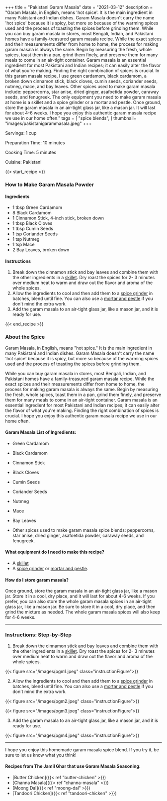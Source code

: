 +++
title = "Pakistani Garam Masala"
date = "2021-03-12"
description = "Garam Masala, in English, means 'hot spice'. It is the main ingredient in many Pakistani and Indian dishes. Garam Masala doesn't carry the name 'hot spice' because it is spicy, but more so because of the warming spices used and the process of toasting the spices before grinding them. While you can buy garam masala in stores, most Bengali, Indian, and Pakistani homes have a family-treasured garam masala recipe. While the exact spices and their measurements differ from home to home, the process for making garam masala is always the same. Begin by measuring the fresh, whole spices, toast them in a pan, grind them finely, and preserve them for many meals to come in an air-tight container. Garam masala is an essential ingredient for most Pakistani and Indian recipes; it can easily alter the flavor of what you're making. Finding the right combination of spices is crucial. In this garam masala recipe, I use green cardamom, black cardamom, a broken down cinnamon stick, black cloves, cumin seeds, coriander seeds, nutmeg, mace, and bay leaves. Other spices used to make garam masala include: peppercorns, star anise, dried ginger, asafoetida powder, caraway seeds, and fenugreek. The only equipment you need to make garam masala at home is a skillet and a spice grinder or a mortar and pestle. Once ground, store the garam masala in an air-tight glass jar, like a mason jar. It will last for about 4-6 weeks. I hope you enjoy this authentic garam masala recipe we use in our home often."
tags = [
    "spice blends",
]
thumbnail= "images/pakistanigarammasala.jpeg"
+++

Servings: 1 cup <!--more-->

Preparation Time: 10 minutes 

Cooking Time: 5 minutes 

Cuisine: Pakistani 

{{< start_recipe >}}

### How to Make Garam Masala Powder

#### Ingredients 

* 1 tbsp Green Cardamom 
* 8 Black Cardamom 
* 1 Cinnamon Stick, 4-inch stick, broken down 
* 1 tbsp Black Cloves
* 1 tbsp Cumin Seeds
* 1 tsp Coriander Seeds
* 1 tsp Nutmeg 
* 1 tsp Mace
* 2 Bay Leaves, broken down
 
#### Instructions 

1. Break down the cinnamon stick and bay leaves and combine them with the other ingredients in a [skillet](https://amzn.to/3cZmRrq). Dry roast the spices for 2- 3 minutes over medium heat to warm and draw out the flavor and aroma of the whole spices.  
2. Allow the ingredients to cool and then add them to a [spice grinder](https://amzn.to/3paY5dE) in batches, blend until fine. You can also use a [mortar and pestle](https://amzn.to/3E5NtDa) if you don't mind the extra work. 
3. Add the garam masala to an air-tight glass jar, like a mason jar, and it is ready for use. 

{{< end_recipe >}}

### About the Spice 

Garam Masala, in English, means "hot spice." It is the main ingredient in many Pakistani and Indian dishes. Garam Masala doesn't carry the name 'hot spice' because it is spicy, but more so because of the warming spices used and the process of toasting the spices before grinding them. 

While you can buy garam masala in stores, most Bengali, Indian, and Pakistani homes have a family-treasured garam masala recipe. While the exact spices and their measurements differ from home to home, the process for making garam masala is always the same. Begin by measuring the fresh, whole spices, toast them in a pan, grind them finely, and preserve them for many meals to come in an air-tight container. Garam masala is an essential ingredient for most Pakistani and Indian recipes; it can easily alter the flavor of what you're making. Finding the right combination of spices is crucial. I hope you enjoy this authentic garam masala recipe we use in our home often.

#### Garam Masala List of Ingredients:

* Green Cardamom 

* Black Cardamom 

* Cinnamon Stick

* Black Cloves

* Cumin Seeds

* Coriander Seeds

* Nutmeg 

* Mace

* Bay Leaves

* Other spices used to make garam masala spice blends: peppercorns, star anise, dried ginger, asafoetida powder, caraway seeds, and fenugreek.

#### What equipment do I need to make this recipe?

* A [skillet](https://amzn.to/3cZmRrq)
* A [spice grinder](https://amzn.to/3u3oYAU) or [mortar and pestle](https://amzn.to/3dc5ALn). 

#### How do I store garam masala? 

Once ground, store the garam masala in an air-tight glass jar, like a mason jar. Store it in a cool, dry place, and it will last for about 4-6 weeks. If you prefer, you can also store the whole garam masala spices in an air-tight glass jar, like a mason jar. Be sure to store it in a cool, dry place, and then grind the mixture as needed. The whole garam masala spices will also keep for 4-6 weeks. 

---- 

### Instructions: Step-by-Step

1. Break down the cinnamon stick and bay leaves and combine them with the other ingredients in a [skillet](https://amzn.to/3cZmRrq). Dry roast the spices for 2- 3 minutes over medium heat to warm and draw out the flavor and aroma of the whole spices.  

{{< figure src="/images/pgm1.jpeg" class="instructionFigure">}}

2. Allow the ingredients to cool and then add them to a [spice grinder](https://amzn.to/3paY5dE) in batches, blend until fine. You can also use a [mortar and pestle](https://amzn.to/3E5NtDa) if you don't mind the extra work. 

{{< figure src="/images/pgm2.jpeg" class="instructionFigure">}}

{{< figure src="/images/pgm3.jpeg" class="instructionFigure">}}

3. Add the garam masala to an air-tight glass jar, like a mason jar, and it is ready for use. 

{{< figure src="/images/pgm4.jpeg" class="instructionFigure">}}

---- 

I hope you enjoy this homemade garam masala spice blend. If you try it, be sure to let us know what you think!

#### Recipes from The Jamil Ghar that use Garam Masala Seasoning: 

* [Butter Chicken]({{< ref "butter-chicken" >}})
* [Channa Masala]({{< ref "channa-masala" >}})
* [Moong Dal]({{< ref "moong-dal" >}})
* [Tandoori Chicken]({{< ref "tandoori-chicken" >}})

